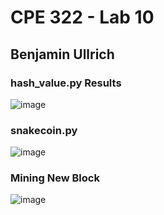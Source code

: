 # CPE 322 - Lab 10

## Benjamin Ullrich

### hash_value.py Results
![image](https://github.com/BenUllrich/CPE-322-Work/assets/108437018/603f8404-9e80-45b2-a40d-66217ed6d8fc)

### snakecoin.py
![image](https://github.com/BenUllrich/CPE-322-Work/assets/108437018/f6114cb0-18bd-4fc6-b73a-b0e4a09ea13e)

### Mining New Block
![image](https://github.com/BenUllrich/CPE-322-Work/assets/108437018/6e4a9a2d-a00c-4272-9f9d-c067df94d8cd)
